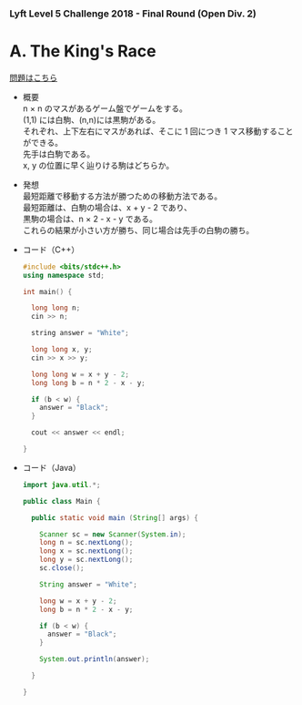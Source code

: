 ### Lyft Level 5 Challenge 2018 - Final Round (Open Div. 2)

# A. The King's Race

  [問題はこちら](https://codeforces.com/problemset/problem/1075/A)
  
- 概要<br>
  n × n のマスがあるゲーム盤でゲームをする。<br>
  (1,1) には白駒、(n,n)には黒駒がある。<br>
  それぞれ、上下左右にマスがあれば、そこに 1 回につき 1 マス移動することができる。<br>
  先手は白駒である。<br>
  x, y の位置に早く辿りける駒はどちらか。
  
  
- 発想<br>
  最短距離で移動する方法が勝つための移動方法である。<br>
  最短距離は、白駒の場合は、x + y - 2 であり、<br>
  黒駒の場合は、n × 2 - x - y である。<br>
  これらの結果が小さい方が勝ち、同じ場合は先手の白駒の勝ち。
   
  
- コード（C++）

  ```cpp
  #include <bits/stdc++.h>
  using namespace std;

  int main() {

    long long n;
    cin >> n;

    string answer = "White";

    long long x, y;
    cin >> x >> y;

    long long w = x + y - 2;
    long long b = n * 2 - x - y;

    if (b < w) {
      answer = "Black";
    }

    cout << answer << endl;

  }
  ```
  
- コード（Java）

  ```java
  import java.util.*;

  public class Main {

    public static void main (String[] args) {

      Scanner sc = new Scanner(System.in);
      long n = sc.nextLong();
      long x = sc.nextLong();
      long y = sc.nextLong();
      sc.close();

      String answer = "White";

      long w = x + y - 2;
      long b = n * 2 - x - y;

      if (b < w) {
        answer = "Black";
      }

      System.out.println(answer);

    }

  }
  ```
    